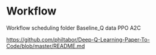 # Workflow
Workflow scheduling
folder
Baseline_Q
data
PPO
A2C

https://github.com/philtabor/Deep-Q-Learning-Paper-To-Code/blob/master/README.md


